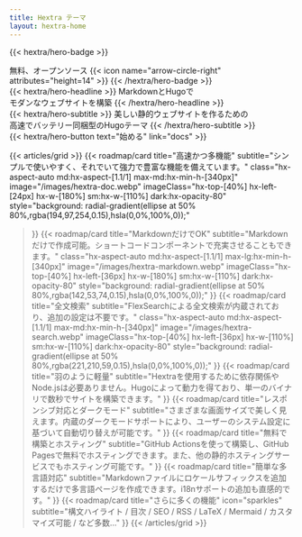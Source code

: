 ```yaml
---
title: Hextra テーマ
layout: hextra-home
---
```


{{< hextra/hero-badge >}}
  <div class="hx-w-2 hx-h-2 hx-rounded-full hx-bg-primary-400"></div>
  <span>無料、オープンソース</span>
  {{< icon name="arrow-circle-right" attributes="height=14" >}}
{{< /hextra/hero-badge >}}

<div class="hx-mt-6 hx-mb-6">
{{< hextra/hero-headline >}}
  MarkdownとHugoで&nbsp;<br class="sm:hx-block hx-hidden" />モダンなウェブサイトを構築
{{< /hextra/hero-headline >}}
</div>

<div class="hx-mb-12">
{{< hextra/hero-subtitle >}}
  美しい静的ウェブサイトを作るための&nbsp;<br class="sm:hx-block hx-hidden" />高速でバッテリー同梱型のHugoテーマ
{{< /hextra/hero-subtitle >}}
</div>

<div class="hx-mb-6">
{{< hextra/hero-button text="始める" link="docs" >}}
</div>

<div class="hx-mt-6"></div>

{{< articles/grid >}}
  {{< roadmap/card
    title="高速かつ多機能"
    subtitle="シンプルで使いやすく、それでいて強力で豊富な機能を備えています。"
    class="hx-aspect-auto md:hx-aspect-[1.1/1] max-md:hx-min-h-[340px]"
    image="/images/hextra-doc.webp"
    imageClass="hx-top-[40%] hx-left-[24px] hx-w-[180%] sm:hx-w-[110%] dark:hx-opacity-80"
    style="background: radial-gradient(ellipse at 50% 80%,rgba(194,97,254,0.15),hsla(0,0%,100%,0));"
  >}}
  {{< roadmap/card
    title="MarkdownだけでOK"
    subtitle="Markdownだけで作成可能。ショートコードコンポーネントで充実させることもできます。"
    class="hx-aspect-auto md:hx-aspect-[1.1/1] max-lg:hx-min-h-[340px]"
    image="/images/hextra-markdown.webp"
    imageClass="hx-top-[40%] hx-left-[36px] hx-w-[180%] sm:hx-w-[110%] dark:hx-opacity-80"
    style="background: radial-gradient(ellipse at 50% 80%,rgba(142,53,74,0.15),hsla(0,0%,100%,0));"
  >}}
  {{< roadmap/card
    title="全文検索"
    subtitle="FlexSearchによる全文検索が内蔵されており、追加の設定は不要です。"
    class="hx-aspect-auto md:hx-aspect-[1.1/1] max-md:hx-min-h-[340px]"
    image="/images/hextra-search.webp"
    imageClass="hx-top-[40%] hx-left-[36px] hx-w-[110%] sm:hx-w-[110%] dark:hx-opacity-80"
    style="background: radial-gradient(ellipse at 50% 80%,rgba(221,210,59,0.15),hsla(0,0%,100%,0));"
  >}}
  {{< roadmap/card
    title="羽のように軽量"
    subtitle="Hextraを使用するために依存関係やNode.jsは必要ありません。Hugoによって動力を得ており、単一のバイナリで数秒でサイトを構築できます。"
  >}}
  {{< roadmap/card
    title="レスポンシブ対応とダークモード"
    subtitle="さまざまな画面サイズで美しく見えます。内蔵のダークモードサポートにより、ユーザーのシステム設定に基づいて自動切り替えが可能です。"
  >}}
  {{< roadmap/card
    title="無料で構築とホスティング"
    subtitle="GitHub Actionsを使って構築し、GitHub Pagesで無料でホスティングできます。また、他の静的ホスティングサービスでもホスティング可能です。"
  >}}
  {{< roadmap/card
    title="簡単な多言語対応"
    subtitle="Markdownファイルにロケールサフィックスを追加するだけで多言語ページを作成できます。i18nサポートの追加も直感的です。"
  >}}
  {{< roadmap/card
    title="さらに多くの機能"
    icon="sparkles"
    subtitle="構文ハイライト / 目次 / SEO / RSS / LaTeX / Mermaid / カスタマイズ可能 / など多数..."
  >}}
{{< /articles/grid >}}
